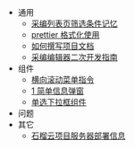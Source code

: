 * 通用
  * [采编列表页筛选条件记忆](/common/namingRule.md)
  * [prettier 格式化使用](/common/prettier.md)
  * [如何撰写项目文档](/common/writeDocGuide.md)
  * [采编编辑器二次开发指南](/common/采编编辑器二次开发指南.md)
* 组件
  * [横向滚动菜单指令](/components/menuSlider.md)
  * [1 简单信息弹窗](/components/modal.md)
  * [单选下拉框组件](/components/trs-single-select.md)
* 问题
* 其它
  * [石榴云项目服务器部署信息](/other/石榴云项目服务器部署信息.md)